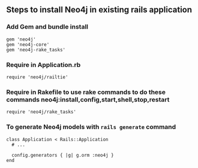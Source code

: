 ## Steps to install Neo4j in existing rails application

### Add Gem and bundle install
```
gem 'neo4j'
gem 'neo4j-core'
gem 'neo4j-rake_tasks'
```
### Require in Application.rb
```
require 'neo4j/railtie'
```
### Require in Rakefile to use rake commands to do these commands neo4j:install,config,start,shell,stop,restart
```
require 'neo4j/rake_tasks'
```
### To generate Neo4j models with `rails generate` command 
```
class Application < Rails::Application
  # ...

  config.generators { |g| g.orm :neo4j }
end
```
